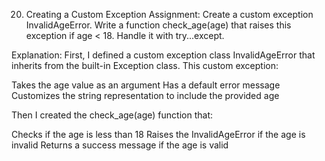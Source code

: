 20. Creating a Custom Exception
Assignment:
Create a custom exception InvalidAgeError. Write a function check_age(age) that raises this exception if age < 18. Handle it with try...except.

Explanation:
First, I defined a custom exception class InvalidAgeError that inherits from the built-in Exception class. This custom exception:

Takes the age value as an argument
Has a default error message
Customizes the string representation to include the provided age


Then I created the check_age(age) function that:

Checks if the age is less than 18
Raises the InvalidAgeError if the age is invalid
Returns a success message if the age is valid
